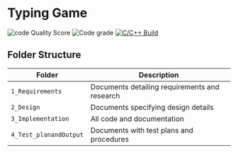 # Typing Game
![code Quality Score](https://www.code-inspector.com/project/24962/score/svg)
![Code grade](https://www.code-inspector.com/project/24962/status/svg)
[![C/C++ Build](https://github.com/shivaniyadawar/c-miniproject/actions/workflows/c-cpp.yml/badge.svg)](https://github.com/shivaniyadawar/c-miniproject/actions/workflows/c-cpp.yml)


## Folder Structure
Folder             | Description
-------------------| -----------------------------------------
`1_Requirements`   | Documents detailing requirements and research
`2_Design`         | Documents specifying design details
`3_Implementation` | All code and documentation
`4_Test_planandOutput`      | Documents with test plans and procedures

